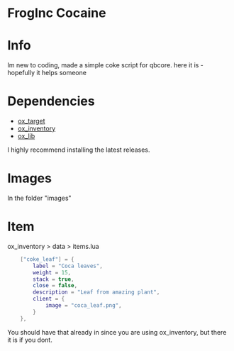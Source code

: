 # FrogInc Cocaine 
# Info
Im new to coding, made a simple coke script for qbcore. here it is - hopefully it helps someone


# Dependencies
- [ox_target](https://github.com/overextended/ox_target/releases/tag/v1.16.0)
- [ox_inventory](https://github.com/overextended/ox_inventory/releases/tag/v2.40.2)
- [ox_lib](https://github.com/overextended/ox_lib/releases/tag/v3.23.1)

I highly recommend installing the latest releases.

# Images
In the folder "images"

# Item 
ox_inventory > data > items.lua
```lua
	["coke_leaf"] = {
		label = "Coca leaves",
		weight = 15,
		stack = true,
		close = false,
		description = "Leaf from amazing plant",
		client = {
			image = "coca_leaf.png",
		}
	},
```
You should have that already in since you are using ox_inventory, but there it is if you dont.